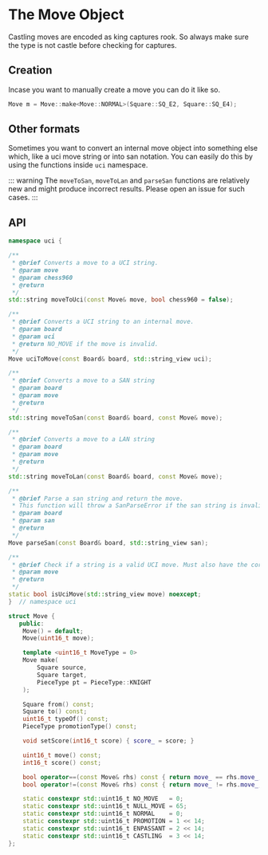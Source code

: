 # The Move Object

Castling moves are encoded as king captures rook. So always make sure the type is not castle
before checking for captures.

## Creation

Incase you want to manually create a move you can do it like so.

```cpp
Move m = Move::make<Move::NORMAL>(Square::SQ_E2, Square::SQ_E4);
```

## Other formats

Sometimes you want to convert an internal move object into something else which, like a uci move string or into san notation.
You can easily do this by using the functions inside `uci` namespace.

::: warning
The `moveToSan`, `moveToLan` and `parseSan` functions are relatively new and might produce incorrect results.
Please open an issue for such cases.
:::

## API

```cpp
namespace uci {

/**
 * @brief Converts a move to a UCI string.
 * @param move
 * @param chess960
 * @return
 */
std::string moveToUci(const Move& move, bool chess960 = false);

/**
 * @brief Converts a UCI string to an internal move.
 * @param board
 * @param uci
 * @return NO_MOVE if the move is invalid.
 */
Move uciToMove(const Board& board, std::string_view uci);

/**
 * @brief Converts a move to a SAN string
 * @param board
 * @param move
 * @return
 */
std::string moveToSan(const Board& board, const Move& move);

/**
 * @brief Converts a move to a LAN string
 * @param board
 * @param move
 * @return
 */
std::string moveToLan(const Board& board, const Move& move);

/**
 * @brief Parse a san string and return the move.
 * This function will throw a SanParseError if the san string is invalid.
 * @param board
 * @param san
 * @return
 */
Move parseSan(const Board& board, std::string_view san);

/**
 * @brief Check if a string is a valid UCI move. Must also have the correct length.
 * @param move
 * @return
 */
static bool isUciMove(std::string_view move) noexcept;
}  // namespace uci
```

```cpp
struct Move {
   public:
    Move() = default;
    Move(uint16_t move);

    template <uint16_t MoveType = 0>
    Move make(
        Square source,
        Square target,
        PieceType pt = PieceType::KNIGHT
    );

    Square from() const;
    Square to() const;
    uint16_t typeOf() const;
    PieceType promotionType() const;

    void setScore(int16_t score) { score_ = score; }

    uint16_t move() const;
    int16_t score() const;

    bool operator==(const Move& rhs) const { return move_ == rhs.move_; }
    bool operator!=(const Move& rhs) const { return move_ != rhs.move_; }

    static constexpr std::uint16_t NO_MOVE   = 0;
    static constexpr std::uint16_t NULL_MOVE = 65;
    static constexpr std::uint16_t NORMAL    = 0;
    static constexpr std::uint16_t PROMOTION = 1 << 14;
    static constexpr std::uint16_t ENPASSANT = 2 << 14;
    static constexpr std::uint16_t CASTLING  = 3 << 14;
};
```
